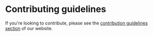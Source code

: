# Contributing guidelines

If you're looking to contribute, please see the [contribution guidelines section](https://design.entur.no/kom-i-gang/for-utviklere/bidra) of our website.
